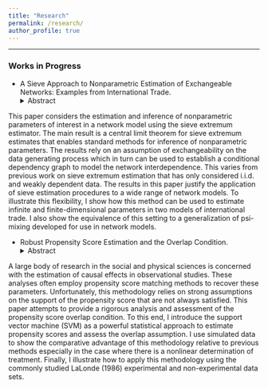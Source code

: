 ```yaml
---
title: "Research"
permalink: /research/
author_profile: true
---
```


---
### Works in Progress

* A Sieve Approach to Nonparametric Estimation of Exchangeable Networks: Examples from International Trade.
     <details><summary>Abstract</summary>
This paper considers the estimation and inference of nonparametric parameters of interest in a network model using the sieve extremum estimator. The main result is a central limit theorem for sieve extremum estimates that enables standard methods for inference of nonparametric parameters. The results rely on an assumption of exchangeability on the data generating process which in turn can be used to establish a conditional dependency graph to model the network interdependence. This varies from previous work on sieve extremum estimation that has only considered i.i.d. and weakly dependent data. The results in this paper justify the application of sieve estimation procedures to a wide range of network models. To illustrate this flexibility, I show how this method can be used to estimate infinite and finite-dimensional parameters in two models of international trade. I also show the equivalence of this setting to a generalization of psi-mixing developed for use in network models.</details>
* Robust Propensity Score Estimation and the Overlap Condition.
   <details><summary>Abstract</summary>
A large body of research in the social and physical sciences is concerned with the estimation of causal effects in observational studies. These analyses often employ propensity score matching methods to recover these parameters. Unfortunately, this methodology relies on strong assumptions on the support of the propensity score that are not always satisfied. This paper attempts to provide a rigorous analysis and assessment of the propensity score overlap condition. To this end, I introduce the support vector machine (SVM) as a powerful statistical approach to estimate propensity scores and assess the overlap assumption. I use simulated data to show the comparative advantage of this methodology relative to previous methods especially in the case where there is a nonlinear determination of treatment. Finally, I illustrate how to apply this methodology using the commonly studied LaLonde (1986) experimental and non-experimental data sets.</details>
